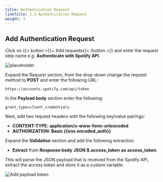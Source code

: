 ```yaml
---
title: Authentication Request
linkTitle: 1.3 Authentication Request
weight: 3
---
```


## Add Authentication Request

Click on {{< button >}}+ Add requests{{< /button >}} and enter the request step name e.g. **Authenticate with Spotify API**.

![placeholder](../../img/add-request.png)

Expand the Request section, from the drop-down change the request method to **POST** and enter the following URL:

``` text
https://accounts.spotify.com/api/token
```

In the **Payload body** section enter the following:

``` text
grant_type=client_credentials
```

Next, add two request headers with the following key/value pairings:

- **CONTENT-TYPE: application/x-www-form-urlencoded**
- **AUTHORIZATION: Basic {{env.encoded_auth}}**

Expand the **Validation** section and add the following extraction:

- **Extract** from **Response body** **JSON** **$.access_token** **as** **access_token**. 

This will parse the JSON payload that is received from the Spotify API, extract the access token and store it as a custom variable.

![Add payload token](../../img/add-payload-token.png)
